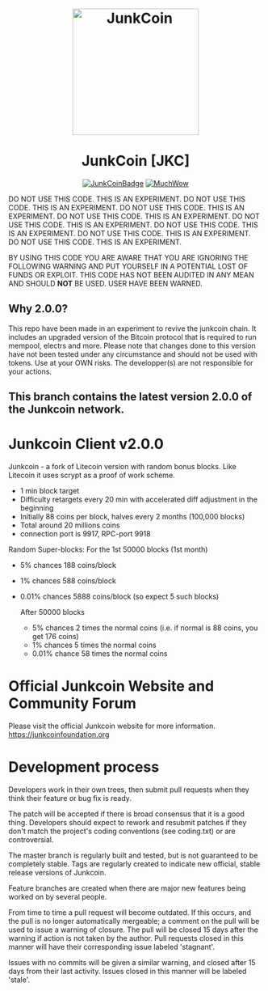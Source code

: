 <h1 align="center">
<img src="https://junkcoinfoundation.org/images/logo.png" data-canonical-src="https://junkcoinfoundation.org/images/logo.png" width="250" height="250" alt="JunkCoin"/>
<br/><br/>
JunkCoin [JKC]
</h1>

<div align="center">

[![JunkCoinBadge](https://img.shields.io/badge/JunkCoin-Coin-blue)](https://junkcoin.com)
[![MuchWow](https://img.shields.io/badge/OG-Coin-yellow.svg)](https://junkcoin.com)

</div>

DO NOT USE THIS CODE. THIS IS AN EXPERIMENT. DO NOT USE THIS CODE. THIS IS AN EXPERIMENT. DO NOT USE THIS CODE. THIS IS AN EXPERIMENT. DO NOT USE THIS CODE. THIS IS AN EXPERIMENT. DO NOT USE THIS CODE. THIS IS AN EXPERIMENT. DO NOT USE THIS CODE. THIS IS AN EXPERIMENT. DO NOT USE THIS CODE. THIS IS AN EXPERIMENT. DO NOT USE THIS CODE. THIS IS AN EXPERIMENT. 

BY USING THIS CODE YOU ARE AWARE THAT YOU ARE IGNORING THE FOLLOWING WARNING AND PUT YOURSELF IN A POTENTIAL LOST OF FUNDS OR EXPLOIT. THIS CODE HAS NOT BEEN AUDITED IN ANY MEAN AND SHOULD **NOT** BE USED. USER HAVE BEEN WARNED.

## Why 2.0.0?
This repo have been made in an experiment to revive the junkcoin chain. It includes an upgraded version of the Bitcoin protocol that is required to run mempool, electrs and more. Please note that changes done to this version have not been tested under any circumstance and should not be used with tokens. Use at your OWN risks. The developper(s) are not responsible for your actions.

## This branch contains the latest version 2.0.0 of the Junkcoin network.

Junkcoin Client v2.0.0
=======================

Junkcoin - a fork of Litecoin version with random bonus blocks. Like Litecoin it uses scrypt as a proof of work scheme.

- 1 min block target
- Difficulty retargets every 20 min with accelerated diff adjustment in the beginning
- Initially 88 coins per block, halves every 2 months (100,000 blocks)
- Total around 20 millions coins
- connection port is 9917, RPC-port 9918

Random Super-blocks:
For the 1st 50000 blocks (1st month)
- 5% chances 188 coins/block
- 1% chances 588 coins/block
- 0.01% chances 5888 coins/block (so expect 5 such blocks)

    After 50000 blocks
    - 5% chances 2 times the normal coins (i.e. if normal is 88 coins, you get 176 coins)
    - 1% chances 5 times the normal coins
    - 0.01% chance 58 times the normal coins


Official Junkcoin Website and Community Forum
==================================

Please visit the official Junkcoin website for more information.
https://junkcoinfoundation.org


Development process
===================

Developers work in their own trees, then submit pull requests when
they think their feature or bug fix is ready.

The patch will be accepted if there is broad consensus that it is a
good thing.  Developers should expect to rework and resubmit patches
if they don't match the project's coding conventions (see coding.txt)
or are controversial.

The master branch is regularly built and tested, but is not guaranteed
to be completely stable. Tags are regularly created to indicate new
official, stable release versions of Junkcoin.

Feature branches are created when there are major new features being
worked on by several people.

From time to time a pull request will become outdated. If this occurs, and
the pull is no longer automatically mergeable; a comment on the pull will
be used to issue a warning of closure. The pull will be closed 15 days
after the warning if action is not taken by the author. Pull requests closed
in this manner will have their corresponding issue labeled 'stagnant'.

Issues with no commits will be given a similar warning, and closed after
15 days from their last activity. Issues closed in this manner will be
labeled 'stale'. 
